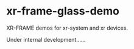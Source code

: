 # xr-frame-glass-demo

XR-FRAME demos for xr-system and xr devices.

Under internal development......
